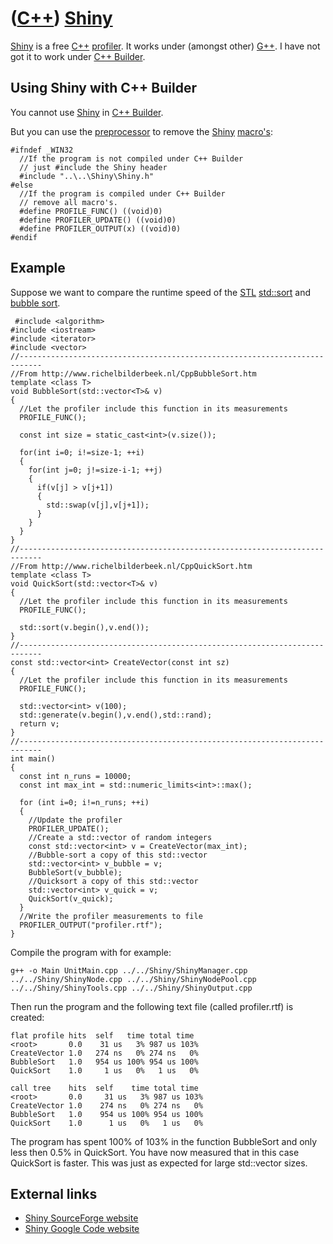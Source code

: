 # ([C++](Cpp.md)) [Shiny](CppShiny.md)

[Shiny](CppShiny.md) is a free [C++](Cpp.md)
[profiler](CppProfiler.md). It works under (amongst other)
[G++](CppGpp.md). I have not got it to work under [C++ Builder](CppBuilder.md).

## Using Shiny with C++ Builder

You cannot use [Shiny](CppShiny.md) in [C++ Builder](CppBuilder.md).

But you can use the [preprocessor](CppPreprocessor.md) to remove the
[Shiny](CppShiny.md) [macro's](CppMacro.md):

```
#ifndef _WIN32
  //If the program is not compiled under C++ Builder
  // just #include the Shiny header
  #include "..\..\Shiny\Shiny.h"
#else
  //If the program is compiled under C++ Builder
  // remove all macro's.
  #define PROFILE_FUNC() ((void)0)
  #define PROFILER_UPDATE() ((void)0)
  #define PROFILER_OUTPUT(x) ((void)0)
#endif
```

## Example

Suppose we want to compare the runtime speed of the [STL](CppStl.md)
[std::sort](CppStdSort.md) and [bubble sort](CppBubbleSort.md).

```
 #include <algorithm>
#include <iostream>
#include <iterator>
#include <vector>
//---------------------------------------------------------------------------
//From http://www.richelbilderbeek.nl/CppBubbleSort.htm
template <class T>
void BubbleSort(std::vector<T>& v)
{
  //Let the profiler include this function in its measurements
  PROFILE_FUNC();

  const int size = static_cast<int>(v.size());

  for(int i=0; i!=size-1; ++i)
  {
    for(int j=0; j!=size-i-1; ++j)
    {
      if(v[j] > v[j+1])
      {
        std::swap(v[j],v[j+1]);
      }
    }
  }
}
//---------------------------------------------------------------------------
//From http://www.richelbilderbeek.nl/CppQuickSort.htm
template <class T>
void QuickSort(std::vector<T>& v)
{
  //Let the profiler include this function in its measurements
  PROFILE_FUNC();

  std::sort(v.begin(),v.end());
}
//---------------------------------------------------------------------------
const std::vector<int> CreateVector(const int sz)
{
  //Let the profiler include this function in its measurements
  PROFILE_FUNC();

  std::vector<int> v(100);
  std::generate(v.begin(),v.end(),std::rand);
  return v;
}
//---------------------------------------------------------------------------
int main()
{
  const int n_runs = 10000;
  const int max_int = std::numeric_limits<int>::max();

  for (int i=0; i!=n_runs; ++i)
  {
    //Update the profiler
    PROFILER_UPDATE();
    //Create a std::vector of random integers
    const std::vector<int> v = CreateVector(max_int);
    //Bubble-sort a copy of this std::vector
    std::vector<int> v_bubble = v;
    BubbleSort(v_bubble);
    //Quicksort a copy of this std::vector
    std::vector<int> v_quick = v;
    QuickSort(v_quick);
  }
  //Write the profiler measurements to file
  PROFILER_OUTPUT("profiler.rtf");
}
```

Compile the program with for example:

```
g++ -o Main UnitMain.cpp ../../Shiny/ShinyManager.cpp ../../Shiny/ShinyNode.cpp ../../Shiny/ShinyNodePool.cpp ../../Shiny/ShinyTools.cpp ../../Shiny/ShinyOutput.cpp
```

Then run the program and the following text file (called profiler.rtf)
is created:

```
flat profile hits  self   time total time
<root>       0.0    31 us   3% 987 us 103%
CreateVector 1.0   274 ns   0% 274 ns   0%
BubbleSort   1.0   954 us 100% 954 us 100%
QuickSort    1.0     1 us   0%   1 us   0%

call tree    hits  self    time total time
<root>       0.0     31 us   3% 987 us 103%
CreateVector 1.0    274 ns   0% 274 ns   0%
BubbleSort   1.0    954 us 100% 954 us 100%
QuickSort    1.0      1 us   0%   1 us   0%
```

The program has spent 100% of 103% in the function BubbleSort and only
less then 0.5% in QuickSort. You have now measured that in this case
QuickSort is faster. This was just as expected for large std::vector
sizes.

## External links

 * [Shiny SourceForge website](http://sourceforge.net/projects/shinyprofiler)
 * [Shiny Google Code website](http://code.google.com/p/shinyprofiler)

